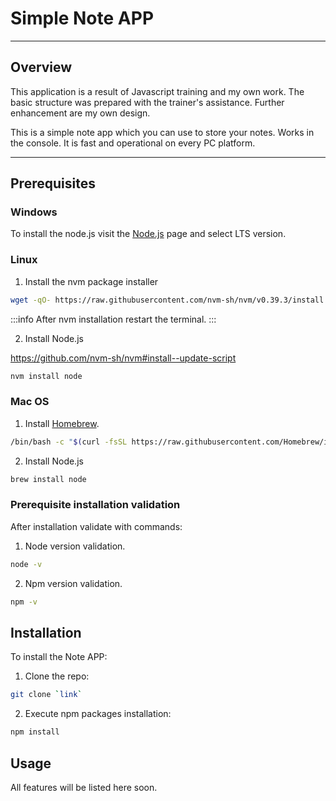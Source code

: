 # Simple Note APP

---

## Overview

This application is a result of Javascript training and my own work. The basic structure was prepared with the trainer's assistance. Further enhancement are my own design.

This is a simple note app which you can use to store your notes. Works in the console. It is fast and operational on every PC platform.

---

## Prerequisites

### Windows

To install the node.js visit the [Node.js](https://nodejs.org/en/) page and select LTS version.

### Linux

1. Install the nvm package installer

```bash
wget -qO- https://raw.githubusercontent.com/nvm-sh/nvm/v0.39.3/install.sh | bash
```

:::info
After nvm installation restart the terminal.
:::

2. Install Node.js

https://github.com/nvm-sh/nvm#install--update-script

```bash
nvm install node
```

### Mac OS

1. Install [Homebrew](https://brew.sh/).

```bash
/bin/bash -c "$(curl -fsSL https://raw.githubusercontent.com/Homebrew/install/HEAD/install.sh)"
```

2. Install Node.js

```bash
brew install node
```

### Prerequisite installation validation

After installation validate with commands:

1. Node version validation.

```bash
node -v
```

2. Npm version validation.

```bash
npm -v
```

## Installation

To install the Note APP:

1. Clone the repo:

```bash
git clone `link`
```

2. Execute npm packages installation:

```bash
npm install
```

## Usage

All features will be listed here soon.
